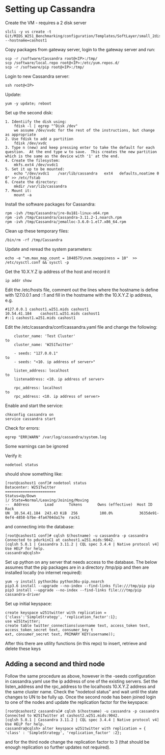 # Setting up Cassandra

Create the VM - requires a 2 disk server

    slcli -y vs create -t Git/MIDS_W251_Benchmarking/configuration/Templates/SoftLayer/small_2disk_private.slcli --hostname=cashost1

Copy packages from gateway server, login to the gateway server and run:

	scp -r /software/Cassandra root@<IP>:/tmp/
	scp /software/local.repo root@<IP>:/etc/yum.repos.d/
	scp -r /software/pip root@<IP>:/tmp/
    
Login to new Cassandra server:

    ssh root@<IP>

Update:

    yum -y update; reboot

Set up the second disk:
	
	1. Identiify the disk using:
		fdisk -l | egrep "^Disk /dev"
		we assume /dev/xvdc for the rest of the instructions, but change as appropriate
	2. Use fdisk to add a partition
		fdisk /dev/xvdc
	3. Type n (new) and keep pressing enter to take the default for each question.  At the end type w to save.  This creates the new partition which is the same as the device with '1' at the end.
	4. Create the filesystem:
		mkfs.ext4 /dev/xvdc1
	5. Set it up to be mounted:
		echo "/dev/xvdc1	/var/lib/cassandra   ext4   defaults,noatime 0 0" >> /etc/fstab
	6. Create the directory:
		mkdir /var/lib/cassandra
	7. Mount it:
		mount -a

Install the software packages for Cassandra:

    rpm -ivh /tmp/Cassandra/jre-8u181-linux-x64.rpm
	rpm -ivh /tmp/Cassandra/cassandra-3.11.2-1.noarch.rpm
	rpm -ivh /tmp/Cassandra/jemalloc-3.6.0-1.el7.x86_64.rpm

Clean up these temporary files:

	/bin/rm -rf /tmp/Cassandra

Update and reread the system parameters:

	echo -e "vm.max_map_count = 1048575\nvm.swappiness = 10"  >> /etc/sysctl.conf && sysctl -p

Get the 10.X.Y.Z ip address of the host and record it

	ip addr show

Edit the /etc/hosts file, comment out the lines where the hostname is define with 127.0.0.1 and ::1 and fill in the hostname with the 10.X.Y.Z ip address, e.g.
	
	#127.0.0.1 cashost1.w251.mids cashost1
	10.54.41.184    cashost1.w251.mids cashost1
	#::1 cashost1.w251.mids cashost1

Edit the /etc/cassandra/conf/cassandra.yaml file and change the following:

		cluster_name: 'Test Cluster'
	to
		cluster_name: 'W251Twitter'

		- seeds: "127.0.0.1"
	to
		- seeds: "<10. ip address of server>"

		listen_address: localhost
	to
		listenaddress: <10. ip address of server>

		rpc_address: localhost
	to
		rpc_address: <10. ip address of server>

Enable and start the service:

	chkconfig cassandra on
	service cassandra start

Check for errors:

	egrep "ERR|WARN" /var/log/cassandra/system.log

Some warnings can be ignored

Verify it:
	
	nodetool status

should show something like:

	[root@cashost1 conf]# nodetool status
	Datacenter: W251Twitter
	=======================
	Status=Up/Down
	|/ State=Normal/Leaving/Joining/Moving
	--  Address       Load       Tokens       Owns (effective)  Host ID                               Rack
	UN  10.54.41.184  243.43 KiB  256          100.0%            3635de91-0ef4-4858-b7be-4fa4704da17e  rack1

and connecting into the database:

	[root@cashost1 conf]# cqlsh $(hostname) -u cassandra -p cassandra
	Connected to pdurkinC1 at cashost1.w251.mids:9042.
	[cqlsh 5.0.1 | Cassandra 3.11.2 | CQL spec 3.4.4 | Native protocol v4]
	Use HELP for help.
	cassandra@cqlsh>

Set up python on any server that needs access to the database.  The below assumes that the pip packages are in a directory /tmp/pip and then are installed locally (no internet required):

	yum -y install python36u python36u-pip.noarch
	pip3.6 install --upgrade --no-index --find-links file:///tmp/pip pip
	pip3 install --upgrade --no-index --find-links file:///tmp/pip cassandra-driver

Set up initial keyspace:

	create keyspace w251twitter with replication = {'class':'SimpleStrategy', 'replication_factor':1};
	use w251twitter;
	create table twitter_connections(username text, access_token text, access_token_secret text, consumer_key t
	ext, consumer_secret text, PRIMARY KEY(username));

After this there are utility functions (in this repo) to insert, retrieve and delete these keys

## Adding a second and third node

Follow the same procedure as above, however in the -seeds configuration in cassandra.yaml use the ip address of one of the existing servers.  Set the listen_address and the rpc_address to the localhosts 10.X.Y.Z address and the same cluster name.  Check the "nodetool status" and wait until the state changes to UN to be fully up.  Once the second node has been joined login to one of the nodes and update the replication factor for the keyspace:

	[root@cashost2 cassandra]# cqlsh $(hostname) -u cassandra -p cassandra
	Connected to W251Twitter at cashost2.w251.mids:9042.
	[cqlsh 5.0.1 | Cassandra 3.11.2 | CQL spec 3.4.4 | Native protocol v4]
	Use HELP for help.
	cassandra@cqlsh> alter keyspace w251twitter with replication = { 'class' : 'SimpleStrategy', 'replication_factor' :2};

and for the third node change the replication factor to 3 (that should be enough replication so further updates not required).
